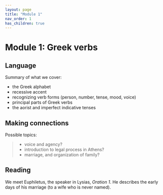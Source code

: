 ```yaml
---
layout: page
title: "Module 1"
nav_order: 1
has_children: true
---
```



# Module 1: Greek verbs


## Language

Summary of what we cover:

- the Greek alphabet
- recessive accent
- recognizing verb forms (person, number, tense, mood, voice)
- principal parts of Greek verbs
- the aorist and imperfect indicative tenses

## Making connections

Possible topics:

> - voice and agency?
> - introduction to legal process in Athens?
> - marriage, and organization of family?


## Reading

We meet Euphiletus, the speaker in Lysias, *Oration 1*.  He describes the early days of his marriage (to a wife who is never named).